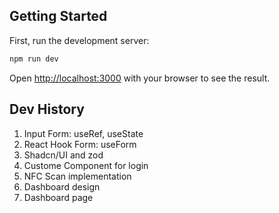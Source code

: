 ## Getting Started

First, run the development server:

```bash
npm run dev
```

Open [http://localhost:3000](http://localhost:3000) with your browser to see the result.

## Dev History

1. Input Form: useRef, useState
2. React Hook Form: useForm
3. Shadcn/UI and zod
4. Custome Component for login
5. NFC Scan implementation
6. Dashboard design
7. Dashboard page

